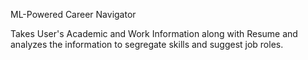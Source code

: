 ML-Powered Career Navigator

Takes User's Academic and Work Information along with Resume and analyzes the information to segregate skills and suggest job roles.
